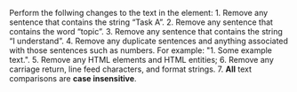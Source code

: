 Perform the follwing changes to the text in the <target> element:
    1. Remove any sentence that contains the string “Task A”.
    2. Remove any sentence that contains the word “topic”.
    3. Remove any sentence that contains the string “I understand”.
    4. Remove any duplicate sentences and anything associated with those sentences such as numbers.
        For example: "1. Some example text.".
    5. Remove any HTML elements and HTML entities;
    6. Remove any carriage return, line feed characters, and format strings.
    7. **All** text comparisons are **case insensitive**.
<target>
</target>